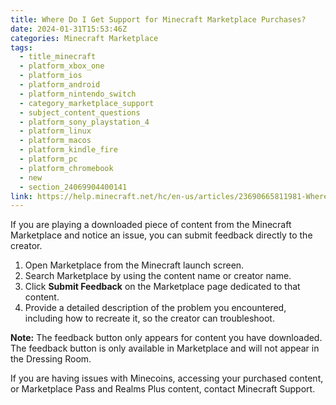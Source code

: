 ```yaml
---
title: Where Do I Get Support for Minecraft Marketplace Purchases?
date: 2024-01-31T15:53:46Z
categories: Minecraft Marketplace
tags:
  - title_minecraft
  - platform_xbox_one
  - platform_ios
  - platform_android
  - platform_nintendo_switch
  - category_marketplace_support
  - subject_content_questions
  - platform_sony_playstation_4
  - platform_linux
  - platform_macos
  - platform_kindle_fire
  - platform_pc
  - platform_chromebook
  - new
  - section_24069904400141
link: https://help.minecraft.net/hc/en-us/articles/23690665811981-Where-Do-I-Get-Support-for-Minecraft-Marketplace-Purchases
---
```


If you are playing a downloaded piece of content from the Minecraft Marketplace and notice an issue, you can submit feedback directly to the creator.

1.  Open Marketplace from the Minecraft launch screen.
2.  Search Marketplace by using the content name or creator name.
3.  Click **Submit Feedback** on the Marketplace page dedicated to that content.
4.  Provide a detailed description of the problem you encountered, including how to recreate it, so the creator can troubleshoot.

**Note:** The feedback button only appears for content you have downloaded. The feedback button is only available in Marketplace and will not appear in the Dressing Room.

If you are having issues with Minecoins, accessing your purchased content, or Marketplace Pass and Realms Plus content, contact Minecraft Support.
